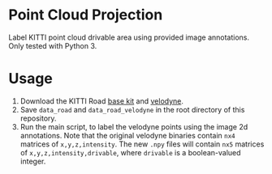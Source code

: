 # Point Cloud Projection

Label KITTI point cloud drivable area using provided image annotations. Only tested with Python 3.

# Usage

1. Download the KITTI Road [base kit](http://www.cvlibs.net/download.php?file=data_road.zip) and [velodyne](http://www.cvlibs.net/download.php?file=data_road_velodyne.zip).
2. Save `data_road` and `data_road_velodyne` in the root directory of this repository.
3. Run the main script, to label the velodyne points using the image 2d annotations. Note that the original velodyne binaries contain `nx4` matrices of `x,y,z,intensity`. The new `.npy` files will contain `nx5` matrices of `x,y,z,intensity,drivable`, where `drivable` is a boolean-valued integer.